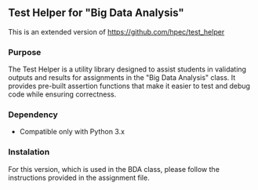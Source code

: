 ## Test Helper for "Big Data Analysis"

This is an extended version of <a href="https://github.com/hpec/test_helper">https://github.com/hpec/test_helper</a>

### Purpose

The Test Helper is a utility library designed to assist students in validating outputs and results for assignments in the "Big Data Analysis" class. It provides pre-built assertion functions that make it easier to test and debug code while ensuring correctness.

### Dependency

- Compatible only with Python 3.x

### Instalation

For this version, which is used in the BDA class, please follow the instructions provided in the assignment file.
